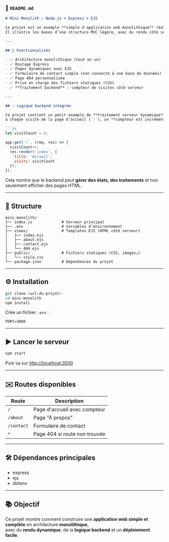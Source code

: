 
### 📄 `README.md`

```markdown
# Mini Monolith – Node.js + Express + EJS

Ce projet est un exemple **simple d'application web monolithique** réalisée avec **Node.js**, **Express** et **EJS**.  
Il illustre les bases d’une structure MVC légère, avec du rendu côté serveur et un minimum de logique backend intégrée.

---

## 🚀 Fonctionnalités

- ✅ Architecture monolithique (tout en un)
- ✅ Routage Express
- ✅ Pages dynamiques avec EJS
- ✅ Formulaire de contact simple (non connecté à une base de données)
- ✅ Page 404 personnalisée
- ✅ Prise en charge des fichiers statiques (CSS)
- ✅ **Traitement backend** : compteur de visites côté serveur

---

## 💡 Logique backend intégrée

Ce projet contient un petit exemple de **traitement serveur dynamique** :  
à chaque visite de la page d’accueil (`/`), un **compteur est incrémenté** côté serveur, et sa valeur est transmise au template EJS pour affichage dynamique.

```js
let visitCount = 0;

app.get('/', (req, res) => {
  visitCount++;
  res.render('index', {
    title: 'Accueil',
    visits: visitCount
  });
});
```

Cela montre que le backend peut **gérer des états, des traitements** et non seulement afficher des pages HTML.

---

## 📁 Structure

```
mini-monolith/
├── index.js             # Serveur principal
├── .env                 # Variables d’environnement
├── views/               # Templates EJS (HTML côté serveur)
│   ├── index.ejs
│   ├── about.ejs
│   ├── contact.ejs
│   └── 404.ejs
├── public/              # Fichiers statiques (CSS, images…)
│   └── style.css
└── package.json         # Dépendances du projet
```

---

## ⚙️ Installation

```bash
git clone <url-du-projet>
cd mini-monolith
npm install
```

Crée un fichier `.env` :
```env
PORT=3000
```

---

## ▶️ Lancer le serveur

```bash
npm start
```

Puis va sur [http://localhost:3000](http://localhost:3000)

---

## ✉️ Routes disponibles

| Route        | Description                     |
|--------------|---------------------------------|
| `/`          | Page d'accueil avec compteur    |
| `/about`     | Page "À propos"                 |
| `/contact`   | Formulaire de contact           |
| `*`          | Page 404 si route non trouvée   |

---

## 🛠️ Dépendances principales

- express
- ejs
- dotenv

---

## 📚 Objectif

Ce projet montre comment construire une **application web simple et complète** en architecture **monolithique**,  
avec du **rendu dynamique**, de la **logique backend** et un **déploiement facile**.

